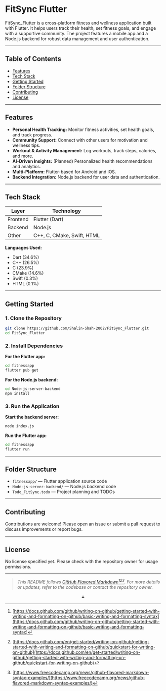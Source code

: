 # FitSync Flutter

FitSync\_Flutter is a cross-platform fitness and wellness application built with Flutter. It helps users track their health, set fitness goals, and engage with a supportive community. The project features a mobile app and a Node.js backend for robust data management and user authentication.

---

## Table of Contents

* [Features](#features)
* [Tech Stack](#tech-stack)
* [Getting Started](#getting-started)
* [Folder Structure](#folder-structure)
* [Contributing](#contributing)
* [License](#license)

---

## Features

* **Personal Health Tracking:** Monitor fitness activities, set health goals, and track progress.
* **Community Support:** Connect with other users for motivation and wellness tips.
* **Workout & Activity Management:** Log workouts, track steps, calories, and more.
* **AI-Driven Insights:** (Planned) Personalized health recommendations and analytics.
* **Multi-Platform:** Flutter-based for Android and iOS.
* **Backend Integration:** Node.js backend for user data and authentication.

---

## Tech Stack

| Layer    | Technology                 |
| -------- | -------------------------- |
| Frontend | Flutter (Dart)             |
| Backend  | Node.js                    |
| Other    | C++, C, CMake, Swift, HTML |

**Languages Used:**

* Dart (34.6%)
* C++ (26.5%)
* C (23.9%)
* CMake (14.6%)
* Swift (0.3%)
* HTML (0.1%)

---

## Getting Started

### 1. Clone the Repository

```bash
git clone https://github.com/Shalin-Shah-2002/FitSync_Flutter.git
cd FitSync_Flutter
```

### 2. Install Dependencies

**For the Flutter app:**

```bash
cd fitnessapp
flutter pub get
```

**For the Node.js backend:**

```bash
cd Node-js-server-backend
npm install
```

### 3. Run the Application

**Start the backend server:**

```bash
node index.js
```

**Run the Flutter app:**

```bash
cd fitnessapp
flutter run
```

---

## Folder Structure

* `fitnessapp/` — Flutter application source code
* `Node-js-server-backend/` — Node.js backend code
* `Todo_FitSync.todo` — Project planning and TODOs

---

## Contributing

Contributions are welcome! Please open an issue or submit a pull request to discuss improvements or report bugs.

---

## License

No license specified yet. Please check with the repository owner for usage permissions.

---

> *This README follows [GitHub Flavored Markdown](https://docs.github.com/github/writing-on-github/getting-started-with-writing-and-formatting-on-github/basic-writing-and-formatting-syntax)[^1][^2][^4]. For more details or updates, refer to the codebase or contact the repository owner.*

<div style="text-align: center">⁂</div>

[^1]: [https://docs.github.com/github/writing-on-github/getting-started-with-writing-and-formatting-on-github/basic-writing-and-formatting-syntax](https://docs.github.com/github/writing-on-github/getting-started-with-writing-and-formatting-on-github/basic-writing-and-formatting-syntax)

[^2]: [https://docs.github.com/en/get-started/writing-on-github/getting-started-with-writing-and-formatting-on-github/quickstart-for-writing-on-github](https://docs.github.com/en/get-started/writing-on-github/getting-started-with-writing-and-formatting-on-github/quickstart-for-writing-on-github)

[^3]: [https://gist.github.com/allysonsilva/85fff14a22bbdf55485be947566cc09e](https://gist.github.com/allysonsilva/85fff14a22bbdf55485be947566cc09e)

[^4]: [https://www.freecodecamp.org/news/github-flavored-markdown-syntax-examples/](https://www.freecodecamp.org/news/github-flavored-markdown-syntax-examples/)

[^5]: [https://github.com/darsaveli/Readme-Markdown-Syntax](https://github.com/darsaveli/Readme-Markdown-Syntax)

[^6]: [https://www.makeareadme.com](https://www.makeareadme.com)

[^7]: [https://github.com/adam-p/markdown-here/wiki/markdown-cheatsheet](https://github.com/adam-p/markdown-here/wiki/markdown-cheatsheet)

[^8]: [https://github.com/RichardLitt/standard-readme](https://github.com/RichardLitt/standard-readme)


